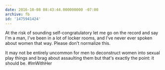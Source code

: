 ```yaml
---
date: 2016-10-08 08:43:44.000000000 -07:00
archive: fb
id: '1475941424'
---
```


At the risk of sounding self-congratulatory let me go on the record and say I'm a man, I've been in a lot of locker rooms, and I've never ever spoken about women that way. Please don't normalize this.

It may not be entirely uncommon for men to deconstruct women into sexual play things and brag about assaulting them but that's exactly the point: it should be. #ImWithHer
